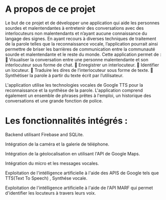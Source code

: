 # A propos de ce projet
Le but de ce projet et de développer une application qui aide les personnes sourdes et malentendantes à entretenir des conversations avec des interlocuteurs non malentendants et n’ayant aucune connaissance du langage des signes.
En ayant recours à diverses techniques de traitement de la parole telles que la reconnaissance vocale, l’application pourrait ainsi permettre de briser les barrières de communication entre la communauté sourde et malentendante et le reste du monde.
Cette application permet de : 
	Visualiser la conversation entre une personne malentendante et son interlocuteur sous forme de chat.
	Enregistrer un interlocuteur.
	Identifier un locuteur.
	Traduire les dires de l’interlocuteur sous forme de texte.
	Synthétiser la parole à partir du texte écrit par l’utilisateur.



L'application utilise les technologies vocales de Google TTS pour la reconnaissance et la synthèse de la parole. L'application comprend également un ensemble de phrases prêtes à l'emploi, un historique des conversations et une grande fonction de police.

# Les fonctionnalités intégrés : 
Backend utilisant Firebase and SQLite.

Intégration de la caméra et la galerie de téléphone.                                                                                

Intégration de la géolocalisation en utilisant l'API de Google Maps.                                                                

Intégration du micro et les messages vocales.                                                                                       

Exploitation de l'intélligence artificielle à l'aide des APIS de Google tels que TTS(Text To Speech) , Synthése vocale.           

Exploitation de l'intélligence artificielle à l'aide de l'API MARF qui permet d'identifier les locuteurs à travers leurs voix.


